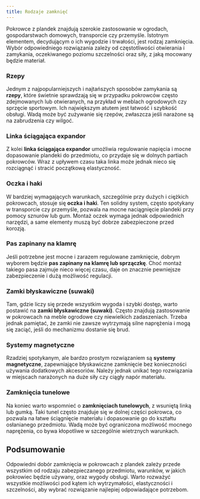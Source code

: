 ```yaml
---
title: Rodzaje zamknięć
---
```


Pokrowce z plandek znajdują szerokie zastosowanie w ogrodach, gospodarstwach
domowych, transporcie czy przemyśle. Istotnym elementem, decydującym o ich
wygodzie i trwałości, jest rodzaj zamknięcia. Wybór odpowiedniego rozwiązania
zależy od częstotliwości otwierania i zamykania, oczekiwanego poziomu
szczelności oraz siły, z jaką mocowany będzie materiał.

### Rzepy

Jednym z najpopularniejszych i najtańszych sposobów zamykania są **rzepy**,
które świetnie sprawdzają się w przypadku pokrowców często zdejmowanych lub
otwieranych, na przykład w meblach ogrodowych czy sprzęcie sportowym. Ich
największym atutem jest łatwość i szybkość obsługi. Wadą może być zużywanie się
rzepów, zwłaszcza jeśli narażone są na zabrudzenia czy wilgoć.

### Linka ściągająca expandor

Z kolei **linka ściągająca expandor** umożliwia regulowanie napięcia i mocne
dopasowanie plandeki do przedmiotu, co przydaje się w dolnych partiach
pokrowców. Wraz z upływem czasu taka linka może jednak nieco się rozciągnąć i
stracić początkową elastyczność.

### Oczka i haki

W bardziej wymagających warunkach, szczególnie przy dużych i ciężkich
pokrowcach, stosuje się **oczka i haki**. Ten solidny system, często spotykany w
transporcie czy przemyśle, pozwala na mocne naciągnięcie plandeki przy pomocy
sznurów lub gum. Montaż oczek wymaga jednak odpowiednich narzędzi, a same
elementy muszą być dobrze zabezpieczone przed korozją.

### Pas zapinany na klamrę

Jeśli potrzebne jest mocne i zarazem regulowane zamknięcie, dobrym wyborem
będzie **pas zapinany na klamrę lub sprzączkę**. Choć montaż takiego pasa
zajmuje nieco więcej czasu, daje on znacznie pewniejsze zabezpieczenie i dużą
możliwość regulacji.

### Zamki błyskawiczne (suwaki)

Tam, gdzie liczy się przede wszystkim wygoda i szybki dostęp, warto postawić na
**zamki błyskawiczne (suwaki)**. Często znajdują zastosowanie w pokrowcach na
meble ogrodowe czy niewielkich zadaszeniach. Trzeba jednak pamiętać, że zamki
nie zawsze wytrzymają silne naprężenia i mogą się zaciąć, jeśli do mechanizmu
dostanie się brud.

### Systemy magnetyczne

Rzadziej spotykanym, ale bardzo prostym rozwiązaniem są **systemy magnetyczne**,
zapewniające błyskawiczne zamknięcie bez konieczności używania dodatkowych
akcesoriów. Należy jednak unikać tego rozwiązania w miejscach narażonych na duże
siły czy ciągły napór materiału.

### Zamknięcia tunelowe

Na koniec warto wspomnieć o **zamknięciach tunelowych**, z wsuniętą linką lub
gumką. Taki tunel często znajduje się w dolnej części pokrowca, co pozwala na
łatwe ściągnięcie materiału i dopasowanie go do kształtu osłanianego przedmiotu.
Wadą może być ograniczona możliwość mocnego naprężenia, co bywa kłopotliwe w
szczególnie wietrznych warunkach.

## Podsumowanie

Odpowiedni dobór zamknięcia w pokrowcach z plandek zależy przede wszystkim od
rodzaju zabezpieczanego przedmiotu, warunków, w jakich pokrowiec będzie używany,
oraz wygody obsługi. Warto rozważyć wszystkie możliwości pod kątem ich
wytrzymałości, elastyczności i szczelności, aby wybrać rozwiązanie najlepiej
odpowiadające potrzebom.
